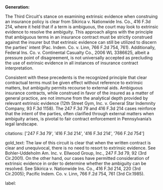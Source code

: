 **Generation:**

The Third Circuit's stance on examining extrinsic evidence when construing an insurance policy is clear from Sikirica v. Nationwide Ins. Co., 416 F.3d 214, where it held that if a term is ambiguous, the court may look to extrinsic evidence to resolve the ambiguity. This approach aligns with the principle that ambiguous terms in an insurance contract must be strictly construed against the insurer but that extrinsic evidence can still be utilized to discern the parties' intent (Pac. Indem. Co. v. Linn, 766 F.2d 754, 761). Additionally, Federal Ins. Co. v. Continental Casualty Co., 2006 WL 3386625, albeit a pressure point of disagreement, is not universally accepted as precluding the use of extrinsic evidence in all instances of insurance contract interpretation.

Consistent with these precedents is the recognized principle that clear contractual terms must be given effect without reference to extrinsic matters, but ambiguity permits recourse to external aids. Ambiguous insurance contracts, while construed in favor of the insured as a matter of general practice, are not immune from the analytical depth provided by relevant extrinsic evidence (12th Street Gym, Inc. v. General Star Indemnity Company, 93 F.3d 1158). The 247 F.3d 79 and 416 F.3d 214 cases reinforce that the intent of the parties, often clarified through external matters when ambiguity arises, is pivotal to fair contract enforcement in Pennsylvania’s legal landscape.

citations: ['247 F.3d 79', '416 F.3d 214', '416 F.3d 214', '766 F.2d 754']

gold_text: The law of this circuit is clear that when the written contract is clear and unequivocal, there is no need to resort to extrinsic evidence. See Bohler-Uddeholm Am. Inc. v. Ellwood Group, Inc., 247 F.3d 79, 92 (3rd Cir.2001). On the other hand, our cases have permitted consideration of extrinsic evidence in order to determine whether the ambiguity can be resolved. See Sikirica v. Nationwide Ins. Co., 416 F.3d 214, 220 (3rd Cir.2005); Pacific Indem. Co. v. Linn, 766 F.2d 754, 761 (3rd Cir.1985).

label: 